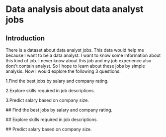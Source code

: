 # Data analysis about data analyst jobs

## Introduction

<p>There is a dataset about data analyst jobs. This data would help me because I want to be a data analyst. I want to know some information about this kind of job. I never know about this job and my job experience also dont't contain analyst. So I hope to learn about these jobs by simple analysis. Now I would explore the following 3 questions:</p>
<p>1.Find the best jobs by salary and company rating.</p>
<p>2.Explore skills required in job descriptions.</p>
<p>3.Predict salary based on company size.</p>
## Find the best jobs by salary and company rating.
<p></p>
<p></p>
<p></p>
## Explore skills required in job descriptions.
<p></p>
<p></p>
## Predict salary based on company size.
<p></p>
<p></p>